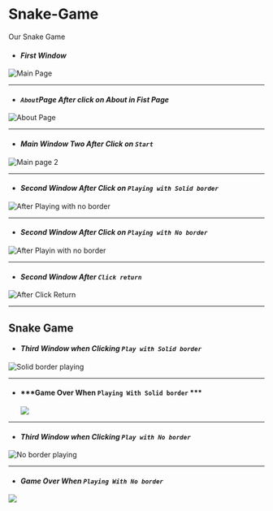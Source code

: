 # Snake-Game
Our Snake Game 
- #### ***First Window***
<img src="./Images/Main1.png" alt="Main Page"/>

-----

- #### ***`About`Page After click on About in Fist Page***
<img src="./Images/About.png" alt="About Page"/>

----

- #### ***Main Window Two After Click on `Start`*** 
<img src="./Images/Main2.png" alt="Main page 2"/>

----

- #### ***Second Window After Click on `Playing with Solid border`***
<img src="./Images/Main2AfterPlayWithSolidBorder.png" alt="After Playing with no border">

----

-  #### ***Second Window After Click on `Playing with No border`***
  
<img src="./Images/Main2AfterPlayWithNoBorder.png" alt="After Playin with no border">

----

- #### ***Second Window After `Click return`***

<img src="./Images/Main1.png" alt="After Click Return" >

----
## Snake Game 

- #### ***Third Window when Clicking `Play with Solid border`***
<img src="./Images/playWithSolidBorder.png" alt="Solid border playing">

----
- #### ***Game Over When `Playing With Solid border` ***
  <img src="./Images/GameOverWhenSolidBorder.png">

---


- #### ***Third Window when Clicking `Play with No border`***
<img src="./Images/playWithNoBorder.png" alt="No border playing">

----

- #### ***Game Over When `Playing With No border`***
 
 <img src="./Images/GameOverWhenNoBorder.png">



